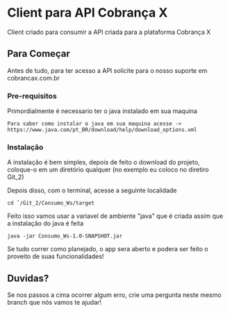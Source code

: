 # Client para API Cobrança X

Client criado para consumir a API criada para a plataforma Cobrança X

## Para Começar

Antes de tudo, para ter acesso a API solicite para o nosso suporte em cobrancax.com.br

### Pre-requisitos

Primordialmente é necessario ter o java instalado em sua maquina

```
Para saber como instalar o java em sua maquina acesse -> https://www.java.com/pt_BR/download/help/download_options.xml
```

### Instalação

A instalação é bem simples, depois de feito o download do projeto, coloque-o em um diretório qualquer (no exemplo eu coloco no diretiro Git_2)

Depois disso, com o terminal, acesse a seguinte localidade 

```
cd ˜/Git_2/Consumo_Ws/target
```
Feito isso vamos usar a variavel de ambiente "java" que é criada assim que a instalação do java é feita

```
java -jar Consumo_Ws-1.0-SNAPSHOT.jar
```

Se tudo correr como planejado, o app sera aberto e podera ser feito o proveito de suas funcionalidades!

## Duvidas?

Se nos passos a cima ocorrer algum erro, crie uma pergunta neste mesmo branch que nós vamos te ajudar!
